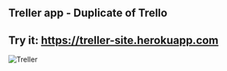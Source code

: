 ## Treller app - Duplicate of Trello
## Try it: https://treller-site.herokuapp.com
![Treller](https://user-images.githubusercontent.com/94955256/158163616-fd012258-5fb4-4bb1-9c9b-4de1161a77cb.png)

